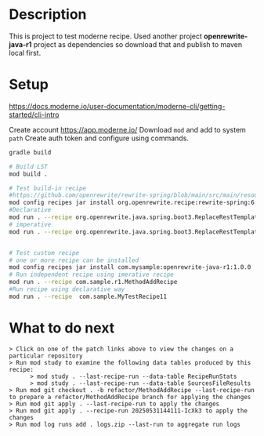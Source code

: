 
# Description
This is project to test moderne recipe.
Used another project __openrewrite-java-r1__ project as dependencies so download that and publish to maven local first.

# Setup

https://docs.moderne.io/user-documentation/moderne-cli/getting-started/cli-intro

Create account https://app.moderne.io/
Download `mod` and add to system `path`
Create auth token and configure using commands.

```bash
gradle build

# Build LST
mod build .

# Test build-in recipe
#https://github.com/openrewrite/rewrite-spring/blob/main/src/main/resources/META-INF/rewrite/replace-methods-rest-template-builder.yml
mod config recipes jar install org.openrewrite.recipe:rewrite-spring:6.8.2
#Declarative
mod run . --recipe org.openrewrite.java.spring.boot3.ReplaceRestTemplateBuilderMethods
# imperative
mod run . --recipe org.openrewrite.java.spring.boot3.ReplaceRestTemplateBuilderRequestFactoryMethod


# Test custom recipe
# one or more recipe can be installed 
mod config recipes jar install com.mysample:openrewrite-java-r1:1.0.0
# Run independent recipe using imerative recipe
mod run . --recipe com.sample.r1.MethodAddRecipe
#Run recipe using declarative way
mod run . --recipe  com.sample.MyTestRecipe11


```
# What to do next
    > Click on one of the patch links above to view the changes on a particular repository
    > Run mod study to examine the following data tables produced by this recipe:
          > mod study . --last-recipe-run --data-table RecipeRunStats
          > mod study . --last-recipe-run --data-table SourcesFileResults
    > Run mod git checkout . -b refactor/MethodAddRecipe --last-recipe-run to prepare a refactor/MethodAddRecipe branch for applying the changes
    > Run mod git apply . --last-recipe-run to apply the changes
    > Run mod git apply . --recipe-run 20250531144111-IcXk3 to apply the changes
    > Run mod log runs add . logs.zip --last-run to aggregate run logs


